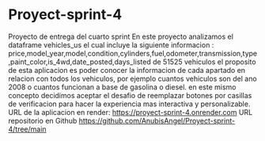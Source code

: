 # Proyect-sprint-4
Proyecto de entrega del cuarto sprint
En este proyecto analizamos el dataframe vehicles_us el cual incluye la siguiente informacion : price,model_year,model,condition,cylinders,fuel,odometer,transmission,type,paint_color,is_4wd,date_posted,days_listed de 51525 vehiculos el proposito de esta aplicacion es poder conocer la informacion de cada apartado en relacion con todos los vehiculos, por ejemplo cuantos vehiculos son del ano 2008 o cuantos funcionan a base de gasolina o diesel. en este mismo concepto decidimos aceptar el desafio de reemplazar botones por casillas de verificacion para hacer la experiencia mas interactiva y personalizable. 
URL de la aplicacion en render: https://proyect-sprint-4.onrender.com
URL repositorio en Github https://github.com/AnubisAngel/Proyect-sprint-4/tree/main